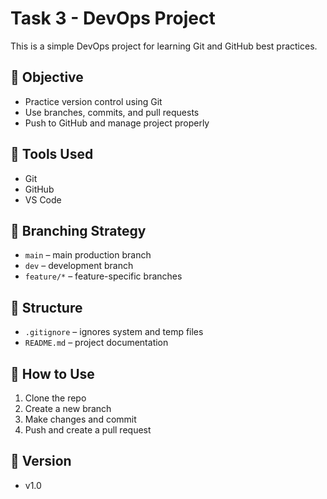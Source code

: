 # Task 3 - DevOps Project

This is a simple DevOps project for learning Git and GitHub best practices.

## 🚀 Objective
- Practice version control using Git
- Use branches, commits, and pull requests
- Push to GitHub and manage project properly

## 🔧 Tools Used
- Git
- GitHub
- VS Code

## 🌿 Branching Strategy
- `main` – main production branch
- `dev` – development branch
- `feature/*` – feature-specific branches

## 📁 Structure
- `.gitignore` – ignores system and temp files
- `README.md` – project documentation

## 📝 How to Use
1. Clone the repo
2. Create a new branch
3. Make changes and commit
4. Push and create a pull request

## 📌 Version
- v1.0

